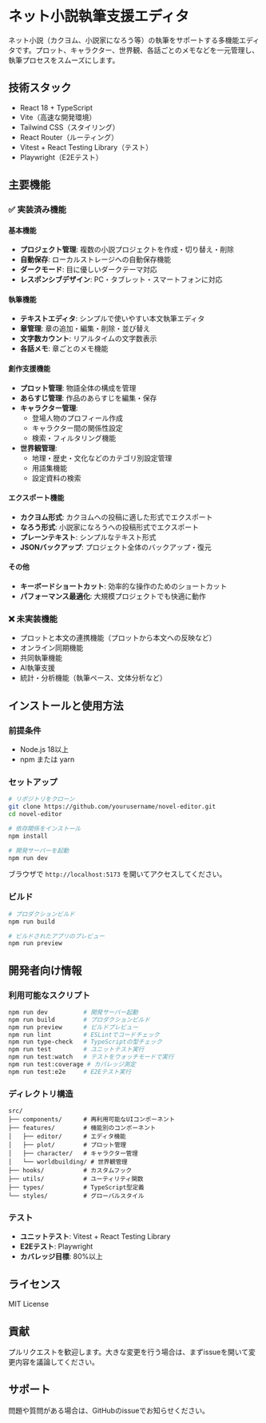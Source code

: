 # ネット小説執筆支援エディタ

ネット小説（カクヨム、小説家になろう等）の執筆をサポートする多機能エディタです。プロット、キャラクター、世界観、各話ごとのメモなどを一元管理し、執筆プロセスをスムーズにします。

## 技術スタック

- React 18 + TypeScript
- Vite（高速な開発環境）
- Tailwind CSS（スタイリング）
- React Router（ルーティング）
- Vitest + React Testing Library（テスト）
- Playwright（E2Eテスト）

## 主要機能

### ✅ 実装済み機能

#### 基本機能
- **プロジェクト管理**: 複数の小説プロジェクトを作成・切り替え・削除
- **自動保存**: ローカルストレージへの自動保存機能
- **ダークモード**: 目に優しいダークテーマ対応
- **レスポンシブデザイン**: PC・タブレット・スマートフォンに対応

#### 執筆機能
- **テキストエディタ**: シンプルで使いやすい本文執筆エディタ
- **章管理**: 章の追加・編集・削除・並び替え
- **文字数カウント**: リアルタイムの文字数表示
- **各話メモ**: 章ごとのメモ機能

#### 創作支援機能
- **プロット管理**: 物語全体の構成を管理
- **あらすじ管理**: 作品のあらすじを編集・保存
- **キャラクター管理**: 
  - 登場人物のプロフィール作成
  - キャラクター間の関係性設定
  - 検索・フィルタリング機能
- **世界観管理**: 
  - 地理・歴史・文化などのカテゴリ別設定管理
  - 用語集機能
  - 設定資料の検索

#### エクスポート機能
- **カクヨム形式**: カクヨムへの投稿に適した形式でエクスポート
- **なろう形式**: 小説家になろうへの投稿形式でエクスポート
- **プレーンテキスト**: シンプルなテキスト形式
- **JSONバックアップ**: プロジェクト全体のバックアップ・復元

#### その他
- **キーボードショートカット**: 効率的な操作のためのショートカット
- **パフォーマンス最適化**: 大規模プロジェクトでも快適に動作

### ❌ 未実装機能

- プロットと本文の連携機能（プロットから本文への反映など）
- オンライン同期機能
- 共同執筆機能
- AI執筆支援
- 統計・分析機能（執筆ペース、文体分析など）

## インストールと使用方法

### 前提条件

- Node.js 18以上
- npm または yarn

### セットアップ

```bash
# リポジトリをクローン
git clone https://github.com/yourusername/novel-editor.git
cd novel-editor

# 依存関係をインストール
npm install

# 開発サーバーを起動
npm run dev
```

ブラウザで `http://localhost:5173` を開いてアクセスしてください。

### ビルド

```bash
# プロダクションビルド
npm run build

# ビルドされたアプリのプレビュー
npm run preview
```

## 開発者向け情報

### 利用可能なスクリプト

```bash
npm run dev          # 開発サーバー起動
npm run build        # プロダクションビルド
npm run preview      # ビルドプレビュー
npm run lint         # ESLintでコードチェック
npm run type-check   # TypeScriptの型チェック
npm run test         # ユニットテスト実行
npm run test:watch   # テストをウォッチモードで実行
npm run test:coverage # カバレッジ測定
npm run test:e2e     # E2Eテスト実行
```

### ディレクトリ構造

```
src/
├── components/      # 再利用可能なUIコンポーネント
├── features/        # 機能別のコンポーネント
│   ├── editor/      # エディタ機能
│   ├── plot/        # プロット管理
│   ├── character/   # キャラクター管理
│   └── worldbuilding/ # 世界観管理
├── hooks/           # カスタムフック
├── utils/           # ユーティリティ関数
├── types/           # TypeScript型定義
└── styles/          # グローバルスタイル
```

### テスト

- **ユニットテスト**: Vitest + React Testing Library
- **E2Eテスト**: Playwright
- **カバレッジ目標**: 80%以上

## ライセンス

MIT License

## 貢献

プルリクエストを歓迎します。大きな変更を行う場合は、まずissueを開いて変更内容を議論してください。

## サポート

問題や質問がある場合は、GitHubのissueでお知らせください。
